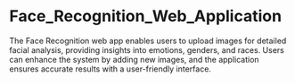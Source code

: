 # Face_Recognition_Web_Application

The Face Recognition web app enables users to upload images for detailed facial analysis, providing insights into emotions, genders, and races. Users can enhance the system by adding new images, and the application ensures accurate results with a user-friendly interface.
